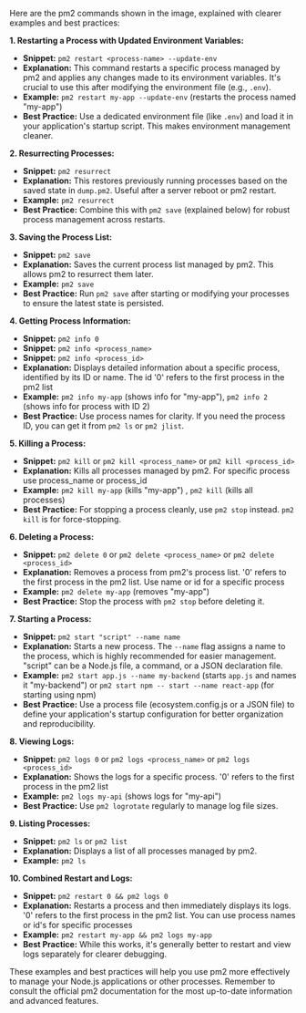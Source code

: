 Here are the pm2 commands shown in the image, explained with clearer examples and best practices:

**1. Restarting a Process with Updated Environment Variables:**

* **Snippet:** `pm2 restart <process-name> --update-env`
* **Explanation:** This command restarts a specific process managed by pm2 and applies any changes made to its environment variables.  It's crucial to use this after modifying the environment file (e.g., `.env`).
* **Example:** `pm2 restart my-app --update-env` (restarts the process named "my-app")
* **Best Practice:**  Use a dedicated environment file (like `.env`) and load it in your application's startup script.  This makes environment management cleaner.

**2. Resurrecting Processes:**

* **Snippet:** `pm2 resurrect`
* **Explanation:**  This restores previously running processes based on the saved state in `dump.pm2`.  Useful after a server reboot or pm2 restart.
* **Example:** `pm2 resurrect`
* **Best Practice:** Combine this with `pm2 save` (explained below) for robust process management across restarts.

**3. Saving the Process List:**

* **Snippet:** `pm2 save`
* **Explanation:** Saves the current process list managed by pm2.  This allows pm2 to resurrect them later.
* **Example:** `pm2 save`
* **Best Practice:**  Run `pm2 save` after starting or modifying your processes to ensure the latest state is persisted.

**4. Getting Process Information:**

* **Snippet:** `pm2 info 0`
* **Snippet:** `pm2 info <process_name>`
* **Snippet:** `pm2 info <process_id>`
* **Explanation:** Displays detailed information about a specific process, identified by its ID or name.  The id '0' refers to the first process in the pm2 list
* **Example:** `pm2 info my-app` (shows info for "my-app"), `pm2 info 2` (shows info for process with ID 2)
* **Best Practice:** Use process names for clarity.  If you need the process ID, you can get it from `pm2 ls` or `pm2 jlist`.

**5. Killing a Process:**

* **Snippet:** `pm2 kill` or `pm2 kill <process_name>` or `pm2 kill <process_id>`
* **Explanation:** Kills all processes managed by pm2. For specific process use process_name or process_id
* **Example:** `pm2 kill my-app` (kills "my-app") , `pm2 kill` (kills all processes)
* **Best Practice:** For stopping a process cleanly, use `pm2 stop` instead.  `pm2 kill` is for force-stopping.

**6. Deleting a Process:**

* **Snippet:** `pm2 delete 0` or `pm2 delete <process_name>` or `pm2 delete <process_id>`
* **Explanation:** Removes a process from pm2's process list. '0' refers to the first process in the pm2 list. Use name or id for a specific process
* **Example:** `pm2 delete my-app` (removes "my-app")
* **Best Practice:**  Stop the process with `pm2 stop` before deleting it.

**7. Starting a Process:**

* **Snippet:** `pm2 start "script" --name name`
* **Explanation:** Starts a new process. The `--name` flag assigns a name to the process, which is highly recommended for easier management.  "script" can be a Node.js file, a command, or a JSON declaration file.
* **Example:** `pm2 start app.js --name my-backend` (starts `app.js` and names it "my-backend")  or `pm2 start npm -- start --name react-app`  (for starting using npm)
* **Best Practice:** Use a process file (ecosystem.config.js or a JSON file) to define your application's startup configuration for better organization and reproducibility.

**8. Viewing Logs:**

* **Snippet:** `pm2 logs 0` or `pm2 logs <process_name>` or `pm2 logs <process_id>`
* **Explanation:**  Shows the logs for a specific process. '0' refers to the first process in the pm2 list
* **Example:** `pm2 logs my-api` (shows logs for "my-api")
* **Best Practice:** Use `pm2 logrotate` regularly to manage log file sizes.

**9. Listing Processes:**

* **Snippet:** `pm2 ls` or `pm2 list`
* **Explanation:**  Displays a list of all processes managed by pm2.
* **Example:** `pm2 ls`

**10. Combined Restart and Logs:**

* **Snippet:** `pm2 restart 0 && pm2 logs 0`
* **Explanation:** Restarts a process and then immediately displays its logs.  '0' refers to the first process in the pm2 list. You can use process names or id's for specific processes
* **Example:** `pm2 restart my-app && pm2 logs my-app`
* **Best Practice:** While this works, it's generally better to restart and view logs separately for clearer debugging.


These examples and best practices will help you use pm2 more effectively to manage your Node.js applications or other processes. Remember to consult the official pm2 documentation for the most up-to-date information and advanced features.